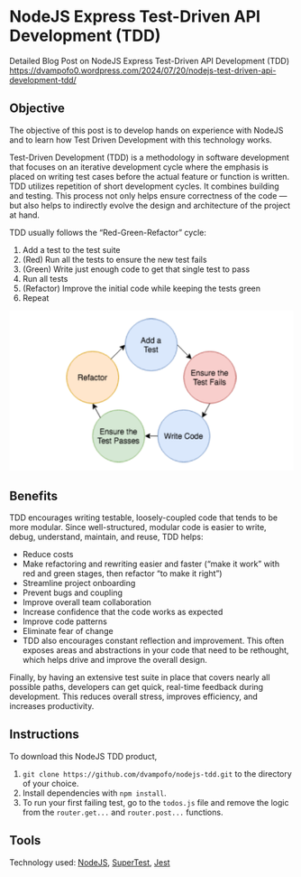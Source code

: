 # NodeJS Express Test-Driven API Development (TDD)

Detailed Blog Post on NodeJS Express Test-Driven API Development (TDD)
https://dvampofo0.wordpress.com/2024/07/20/nodejs-test-driven-api-development-tdd/

## Objective
The objective of this post is to develop hands on experience with NodeJS and to learn how Test Driven Development with this technology works.

Test-Driven Development (TDD) is a methodology in software development that focuses on an iterative development cycle where the emphasis is placed on writing test cases before the actual feature or function is written. TDD utilizes repetition of short development cycles. It combines building and testing. This process not only helps ensure correctness of the code — but also helps to indirectly evolve the design and architecture of the project at hand.

TDD usually follows the “Red-Green-Refactor” cycle:

1. Add a test to the test suite
2. (Red) Run all the tests to ensure the new test fails
3. (Green) Write just enough code to get that single test to pass
4. Run all tests
5. (Refactor) Improve the initial code while keeping the tests green
6. Repeat

![Image of TDD](https://github.com/dvampofo/nodejs-tdd/blob/main/img/New%20Project.png?raw=true)

## Benefits
TDD encourages writing testable, loosely-coupled code that tends to be more modular. Since well-structured, modular code is easier to write, debug, understand, maintain, and reuse, TDD helps:

- Reduce costs
- Make refactoring and rewriting easier and faster (“make it work” with red and green stages, then refactor “to make it right”)
- Streamline project onboarding
- Prevent bugs and coupling
- Improve overall team collaboration
- Increase confidence that the code works as expected
- Improve code patterns
- Eliminate fear of change
- TDD also encourages constant reflection and improvement. This often exposes areas and abstractions in your code that need to be rethought, which helps drive and improve the overall design.

Finally, by having an extensive test suite in place that covers nearly all possible paths, developers can get quick, real-time feedback during development. This reduces overall stress, improves efficiency, and increases productivity.

## Instructions
To download this NodeJS TDD product, 
1. `git clone https://github.com/dvampofo/nodejs-tdd.git` to the directory of your choice.
2. Install dependencies with `npm install`.
3. To run your first failing test, go to the `todos.js` file and remove the logic from the `router.get...` and `router.post...` functions.


## Tools
Technology used: [NodeJS](https://github.com/nodejs), [SuperTest](https://github.com/ladjs/supertest), [Jest](https://github.com/jestjs/jest)